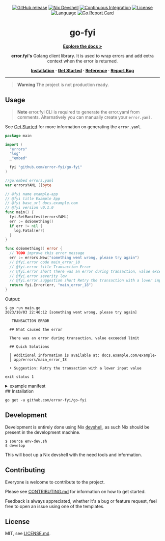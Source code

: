 <!-- markdownlint-configure-file {
  "MD013": {
    "code_blocks": false,
    "tables": false
  },
  "MD033": false,
  "MD041": false
} -->

<a name="readme-top"></a>

<div align="center">

[![GitHub release](https://img.shields.io/github/v/release/error-fyi/go-fyi?color=green&style=for-the-badge)](https://github.com/error-fyi/go-fyi/releases)
[![Nix Devshell](https://img.shields.io/badge/nix-devshell-blue?logo=NixOS&style=for-the-badge)](https://github.com/error-fyi/go-fyi)
[![Continuous Integration](https://img.shields.io/github/actions/workflow/status/tfadeyi/errors/ci.yml?branch=main&style=for-the-badge)](https://github.com/error-fyi/go-fyi/actions/workflows/ci.yml)
[![License](https://img.shields.io/badge/License-MIT-yellowgreen.svg?style=for-the-badge)](https://github.com/tfadeyi/errors/blob/main/LICENSE)
[![Language](https://img.shields.io/github/go-mod/go-version/error-fyi/go-fyi?style=for-the-badge)](https://github.com/error-fyi/go-fyi)
[![Go Report Card](https://goreportcard.com/badge/github.com/error-fyi/go-fyi?style=for-the-badge)](https://goreportcard.com/report/github.com/error-fyi/go-fyi)


# go-fyi

<p align="center">

<a href="https://docs.error.fyi"><strong>Explore the docs »</strong></a>

**error.fyi's** Golang client library. It is used to wrap errors and add extra context when the error is returned.

<a href="#Installation">**Installation**</a>
·
<a href="https://docs.error.fyi/docs/intro">**Get Started**</a>
·
<a href="https://docs.error.fyi/docs/libraries/go">**Reference**</a>
·
<a href="https://github.com/error-fyi/go-fyi/issues">**Report Bug**</a>


</p>

</div>

---

> **Warning**
> The project is not production ready.

## Usage

> **Note**
> error.fyi CLI is required to generate the error.yaml from comments. Alternatively you can manually create your `error.yaml`.

See [Get Started](https://docs.error.fyi/docs/intro) for more information on generating the `error.yaml`.

```go
package main

import (
  "errors"
  "log"
  _"embed"

  fyi "github.com/error-fyi/go-fyi"
)

//go:embed errors.yaml
var errorsYAML []byte

// @fyi name example-app
// @fyi title Example App
// @fyi base_url docs.example.com
// @fyi version v0.1.0
func main() {
  fyi.SetManifest(errorsYAML)
  err := doSomething()
  if err != nil {
    log.Fatal(err)
  }
}

func doSomething() error {
  // TODO improve this error message
  err := errors.New("something went wrong, please try again")
  // @fyi.error code main_error_18
  // @fyi.error title Transaction Error
  // @fyi.error short There was an error during transaction, value exceeded limit
  // @fyi.error severity low
  // @fyi.error.suggestion short Retry the transaction with a lower input value
  return fyi.Error(err, "main_error_18")
}
```

Output:

```shell
$ go run main.go
2023/10/03 22:46:12 [something went wrong, please try again]

   TRANSACTION ERROR                                                          
                                                                              
  ## What caused the error                                                    
                                                                              
  There was an error during transaction, value exceeded limit                 
                                                                              
  ## Quick Solutions                                                          
                                                                              
  │ Additional information is available at: docs.example.com/example-          
  │ app/errors/main_error_18                                                   
                                                                              
  • Suggestion: Retry the transaction with a lower input value                

exit status 1
```

<details>
<summary>example manifest</summary>

```yaml
---
# Code generated by fyictl: https://github.com/tfadeyi/errors.
# DO NOT EDIT.
base_url: docs.example.com
errors_definitions:
    main_error_18:
        code: main_error_18
        meta:
            loc:
                filename: main.go
                line: 24
        severity: low
        short: There was an error during transaction, value exceeded limit
        suggestions:
            "1":
                error_code: main_error_18
                id: "1"
                short: Retry the transaction with a lower input value
        title: Transaction Error
name: example-app
title: Example App
version: v0.1.0
```

</details>
## Installation

```shell
go get -u github.com/error-fyi/go-fyi
```

## Development

Development is entirely done using Nix [devshell](https://numtide.github.io/devshell), as such Nix should be present in the development machine.

```shell
$ source env-dev.sh
$ develop
```

This will boot up a Nix devshell with the need tools and information.

## Contributing

Everyone is welcome to contribute to the project.

Please see [CONTRIBUTING.md](.github/CONTRIBUTING.md) for information on how to get started.

Feedback is always appreciated, whether it's a bug or feature request, feel free to open an issue using one of the templates.

## License
MIT, see [LICENSE.md](./LICENSE).
